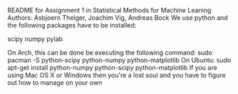 README for Assignment 1 in Statistical Methods for Machine Leaning
Authors: Asbjoern Thelger, Joachim Vig, Andreas Bock
We use python and the following packages have to be installed:

scipy
numpy
pylab

On Arch, this can be done be executing the following command:
sudo pacman -S python-scipy python-numpy python-matplotlib
On Ubuntu:
sudo apt-get install python-numpy python-scipy python-matplotlib
If you are using Mac OS X or Windows then you're a lost soul and you have to figure out how to manage on your own
